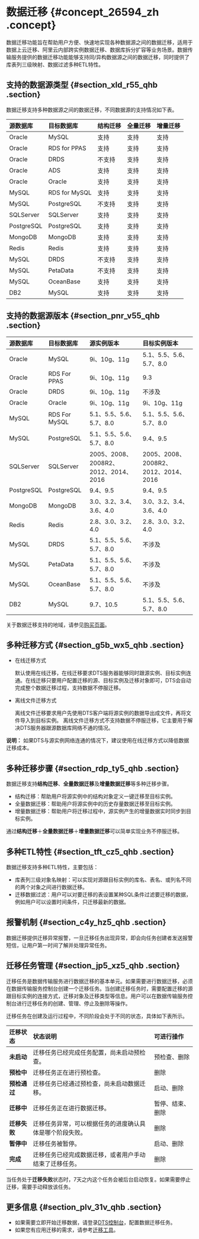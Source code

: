 # 数据迁移 {#concept_26594_zh .concept}

数据迁移功能旨在帮助用户方便、快速地实现各种数据源之间的数据迁移，适用于数据上云迁移、阿里云内部跨实例数据迁移、数据库拆分扩容等业务场景。数据传输服务提供的数据迁移功能能够支持同/异构数据源之间的数据迁移，同时提供了库表列三级映射、数据过滤多种ETL特性。

## 支持的数据源类型 {#section_xld_r55_qhb .section}

数据迁移支持多种数据源之间的数据迁移，不同数据源的支持情况如下表。

|源数据库|目标数据库|结构迁移|全量迁移|增量迁移|
|:---|:----|:---|:---|:---|
|Oracle|MySQL|支持|支持|支持|
|Oracle|RDS for PPAS|支持|支持|支持|
|Oracle|DRDS|不支持|支持|支持|
|Oracle|ADS|支持|支持|支持|
|Oracle|Oracle|支持|支持|支持|
|MySQL|RDS for MySQL|支持|支持|支持|
|MySQL|PostgreSQL|不支持|支持|支持|
|SQLServer|SQLServer|支持|支持|支持|
|PostgreSQL|PostgreSQL|支持|支持|支持|
|MongoDB|MongoDB|支持|支持|支持|
|Redis|Redis|支持|支持|支持|
|MySQL|DRDS|不支持|支持|支持|
|MySQL|PetaData|不支持|支持|支持|
|MySQL|OceanBase|支持|支持|支持|
|DB2|MySQL|支持|支持|支持|

## 支持的数据源版本 {#section_pnr_v55_qhb .section}

|源数据库|目标数据库|源实例版本|目标实例版本|
|:---|:----|:----|:-----|
|Oracle|MySQL|9i、10g、11g|5.1、5.5、5.6、5.7、8.0|
|Oracle|RDS For PPAS|9i、10g、11g|9.3|
|Oracle|DRDS|9i、10g、11g|不涉及|
|Oracle|Oracle|9i、10g、11g|9i、10g、11g|
|MySQL|RDS For MySQL|5.1、5.5、5.6、5.7、8.0|5.1、5.5、5.6、5.7、8.0|
|MySQL|PostgreSQL|5.1、5.5、5.6、5.7、8.0|9.4、9.5|
|SQLServer|SQLServer|2005、2008、2008R2、2012、2014、2016|2005、2008、2008R2、2012、2014、2016|
|PostgreSQL|PostgreSQL|9.4、9.5|9.4、9.5|
|MongoDB|MongoDB|3.0、3.2、3.4、3.6、4.0|3.0、3.2、3.4、3.6、4.0|
|Redis|Redis|2.8、3.0、3.2、4.0|2.8、3.0、3.2、4.0|
|MySQL|DRDS|5.1、5.5、5.6、5.7、8.0|不涉及|
|MySQL|PetaData|5.1、5.5、5.6、5.7、8.0|不涉及|
|MySQL|OceanBase|5.1、5.5、5.6、5.7、8.0|不涉及|
|DB2|MySQL|9.7、10.5|5.1、5.5、5.6、5.7、8.0|

关于数据迁移支持的地域，请参见[购买页面](https://common-buy.aliyun.com/?commodityCode=dtspost#/buy)。

## 多种迁移方式 {#section_g5b_wx5_qhb .section}

-   在线迁移方式

    默认使用在线迁移，在线迁移要求DTS服务器能够同时跟源实例、目标实例连通。在线迁移只要用户配置迁移的源、目标实例及迁移对象即可，DTS会自动完成整个数据迁移过程，支持数据不停服迁移。

-   离线文件迁移方式

    离线文件迁移要求用户先使用DTS客户端将源实例的数据导出成文件，再将文件导入到目标实例。 离线文件迁移方式不支持数据不停服迁移，它主要用于解决DTS服务器跟源数据库网络不通的情况。


**说明：** 如果DTS与源实例网络连通的情况下，建议使用在线迁移方式以降低数据迁移成本。

## 多种迁移步骤 {#section_rdp_ty5_qhb .section}

数据迁移支持**结构迁移**、**全量数据迁移**及**增量数据迁移**等多种迁移步骤。

-   结构迁移：帮助用户将源实例中的结构对象定义一键迁移至目标实例。
-   全量数据迁移：帮助用户将源实例中的历史存量数据迁移至目标实例。
-   增量数据迁移：帮助用户将迁移过程中，源实例产生的增量数据实时同步到目标实例。

通过**结构迁移**＋**全量数据迁移**＋**增量数据迁移**可以简单实现业务不停服迁移。

## 多种ETL特性 {#section_tft_cz5_qhb .section}

数据迁移支持多种ETL特性，主要包括：

-   库表列三级对象名映射：可以实现对源跟目标实例的库名、表名、或列名不同的两个对象之间进行数据迁移。
-   迁移数据过滤：用户可以对要迁移的表设置某种SQL条件过滤要迁移的数据，例如用户可以设置时间条件，只迁移最新的数据。

## 报警机制 {#section_c4y_hz5_qhb .section}

数据迁移提供迁移异常报警，一旦迁移任务出现异常，即会向任务创建者发送报警短信，让用户第一时间了解并处理异常任务。

## 迁移任务管理 {#section_jp5_xz5_qhb .section}

迁移任务是数据传输服务进行数据迁移的基本单元。如果需要进行数据迁移，必须在数据传输服务控制台创建一个迁移任务。当创建迁移任务时，需要配置迁移的源跟目标实例的连接方式，迁移对象及迁移类型等信息。用户可以在数据传输服务控制台进行迁移任务的创建、管理、停止及删除等操作。

迁移任务在创建及运行过程中，不同阶段会处于不同的状态，具体如下表所示。

|迁移状态|状态说明|可进行操作|
|:---|:---|:----|
|**未启动**|迁移任务已经完成任务配置，尚未启动预检查。|预检查、删除|
|**预检中**|迁移任务正在进行预检查。|删除|
|**预检通过**|迁移任务已经通过预检查，尚未启动数据迁移。|启动、删除|
|**迁移中**|迁移任务正在进行数据迁移。|暂停、结束、删除|
|**迁移失败**|迁移任务异常，可以根据任务的进度确认具体是哪个阶段失败。|删除|
|**暂停中**|迁移任务被暂停。|启动、删除|
|**完成**|迁移任务已经完成数据迁移，或者用户手动结束了迁移任务。|删除|

当任务处于**迁移失败**状态时，7天之内这个任务会被后台启动恢复。如果需要停止迁移，需要手动释放该任务。

## 更多信息 {#section_plv_31v_qhb .section}

-   如果需要立即开始迁移数据，请登录[DTS控制台](https://dts.console.aliyun.com/)，配置数据迁移任务。
-   如果您有应用迁移的需求，请参考[迁移工具](https://help.aliyun.com/document_detail/62349.html)。

